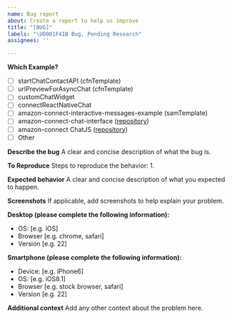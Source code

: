 ```yaml
---
name: Bug report
about: Create a report to help us improve
title: "[BUG]"
labels: "\U0001F41B Bug, Pending Research"
assignees: ''

---
```


**Which Example?**
- [ ] startChatContactAPI (cfnTemplate)
- [ ] urlPreviewForAsyncChat (cfnTemplate)
- [ ] customChatWidget
- [ ] connectReactNativeChat
- [ ] amazon-connect-interactive-messages-example (samTemplate)
- [ ] amazon-connect-chat-interface ([repository](https://github.com/amazon-connect/amazon-connect-chat-interface))
- [ ] amazon-connect ChatJS ([repository](https://github.com/amazon-connect/amazon-connect-chatjs))
- [ ] Other

**Describe the bug**
A clear and concise description of what the bug is.

**To Reproduce**
Steps to reproduce the behavior:
1. 

**Expected behavior**
A clear and concise description of what you expected to happen.

**Screenshots**
If applicable, add screenshots to help explain your problem.

**Desktop (please complete the following information):**
 - OS: [e.g. iOS]
 - Browser [e.g. chrome, safari]
 - Version [e.g. 22]

**Smartphone (please complete the following information):**
 - Device: [e.g. iPhone6]
 - OS: [e.g. iOS8.1]
 - Browser [e.g. stock browser, safari]
 - Version [e.g. 22]

**Additional context**
Add any other context about the problem here.

